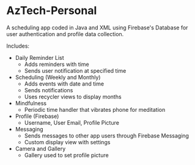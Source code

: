 # AzTech-Personal

A scheduling app coded in Java and XML using Firebase's Database for user authentication and profile data collection. 

Includes:
- Daily Reminder List 
    - Adds reminders with time
    - Sends user notification at specified time
- Scheduling (Weekly and Monthly)
    - Adds events with date and time
    - Sends notifications 
    - Uses recycler views to display months
- Mindfulness
    - Periodic time handler that vibrates phone for meditation
- Profile (Firebase)
    - Username, User Email, Profile Picture
- Messaging
    - Sends messages to other app users through Firebase Messaging
    - Custom display view with settings
- Camera and Gallery
    - Gallery used to set profile picture
